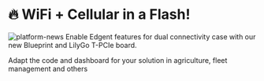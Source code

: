 # 🔥 WiFi + Cellular in a Flash!
![platform-news](https://github.com/blynkkk/news/assets/120122081/a16df4d9-f28b-4ebf-a490-eff8af48527e)
Enable Edgent features for dual connectivity case with our new Blueprint and LilyGo T-PCIe board. 

Adapt the code and dashboard for your solution in agriculture, fleet management and others
